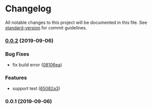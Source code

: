 # Changelog

All notable changes to this project will be documented in this file. See [standard-version](https://github.com/conventional-changelog/standard-version) for commit guidelines.

### [0.0.2](https://github.com/forsigner/tsnl/compare/v0.0.1...v0.0.2) (2019-09-06)


### Bug Fixes

* fix build error ([08106ea](https://github.com/forsigner/tsnl/commit/08106ea))


### Features

* support test ([65082a3](https://github.com/forsigner/tsnl/commit/65082a3))

### 0.0.1 (2019-09-06)
